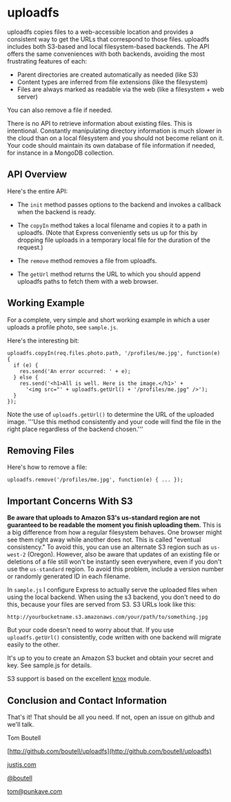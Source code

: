 uploadfs
========

uploadfs copies files to a web-accessible location and provides a consistent way to get the URLs that correspond to those files. uploadfs includes both S3-based and local filesystem-based backends. The API offers the same conveniences with both backends, avoiding the most frustrating features of each:

* Parent directories are created automatically as needed (like S3)
* Content types are inferred from file extensions (like the filesystem)
* Files are always marked as readable via the web (like a filesystem + web server)

You can also remove a file if needed.

There is no API to retrieve information about existing files. This is intentional. Constantly manipulating directory information is much slower in the cloud than on a local filesystem and you should not become reliant on it. Your code should maintain its own database of file information if needed, for instance in a MongoDB collection.

## API Overview

Here's the entire API:

* The `init` method passes options to the backend and invokes a callback when the backend is ready.

* The `copyIn` method takes a local filename and copies it to a path in uploadfs. (Note that Express conveniently sets us up for this by dropping file uploads in a temporary local file for the duration of the request.)

* The `remove` method removes a file from uploadfs.

* The `getUrl` method returns the URL to which you should append uploadfs paths to fetch them with a web browser.

## Working Example

For a complete, very simple and short working example in which a user uploads a profile photo, see `sample.js`.

Here's the interesting bit:

    uploadfs.copyIn(req.files.photo.path, '/profiles/me.jpg', function(e) {
      if (e) {
        res.send('An error occurred: ' + e);
      } else {
        res.send('<h1>All is well. Here is the image.</h1>' +
          '<img src="' + uploadfs.getUrl() + '/profiles/me.jpg" />'); 
      }
    });

Note the use of `uploadfs.getUrl()` to determine the URL of the uploaded image. '''Use this method consistently and your code will find the file in the right place regardless of the backend chosen.'''

## Removing Files

Here's how to remove a file:

    uploadfs.remove('/profiles/me.jpg', function(e) { ... });

## Important Concerns With S3

**Be aware that uploads to Amazon S3's us-standard region are not guaranteed to be readable the moment you finish uploading them.** This is a big difference from how a regular filesystem behaves. One browser might see them right away while another does not. This is called "eventual consistency." To avoid this, you can use an alternate S3 region such as `us-west-2` (Oregon). However, also be aware that updates of an existing file or deletions of a file still won't be instantly seen everywhere, even if you don't use the `us-standard` region. To avoid this problem, include a version number or randomly generated ID in each filename.

In `sample.js` I configure Express to actually serve the uploaded files when using the local backend. When using the s3 backend, you don't need to do this, because your files are served from S3. S3 URLs look like this:

    http://yourbucketname.s3.amazonaws.com/your/path/to/something.jpg

But your code doesn't need to worry about that. If you use `uploadfs.getUrl()` consistently, code written with one backend will migrate easily to the other.

It's up to you to create an Amazon S3 bucket and obtain your secret and key. See sample.js for details.

S3 support is based on the excellent [knox](https://npmjs.org/package/knox) module.

## Conclusion and Contact Information

That's it! That should be all you need. If not, open an issue on github and we'll talk.

Tom Boutell

[http://github.com/boutell/uploadfs](http://github.com/boutell/uploadfs)

[justjs.com](justjs.com)

[@boutell](http://twitter.com/boutell)

[tom@punkave.com](mailto:tom@punkave.com)
